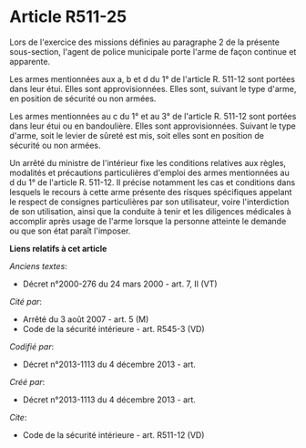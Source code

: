 # Article R511-25

Lors de l'exercice des missions définies au paragraphe 2 de la présente sous-section, l'agent de police municipale porte
l'arme de façon continue et apparente. 

Les armes mentionnées aux a, b et d du 1° de l'article R. 511-12 sont portées dans leur étui. Elles sont approvisionnées.
Elles sont, suivant le type d'arme, en position de sécurité ou non armées. 

Les armes mentionnées au c du 1° et au 3° de l'article R. 511-12 sont portées dans leur étui ou en bandoulière. Elles sont
approvisionnées. Suivant le type d'arme, soit le levier de sûreté est mis, soit elles sont en position de sécurité ou non
armées. 

Un arrêté du ministre de l'intérieur fixe les conditions relatives aux règles, modalités et précautions particulières
d'emploi des armes mentionnées au d du 1° de l'article R. 511-12. Il précise notamment les cas et conditions dans lesquels le
recours à cette arme présente des risques spécifiques appelant le respect de consignes particulières par son utilisateur,
voire l'interdiction de son utilisation, ainsi que la conduite à tenir et les diligences médicales à accomplir après usage de
l'arme lorsque la personne atteinte le demande ou que son état paraît l'imposer.

**Liens relatifs à cet article**

_Anciens textes_:

  - Décret n°2000-276 du 24 mars 2000 - art. 7, II (VT)

_Cité par_:

  - Arrêté du 3 août 2007 - art. 5 (M)
  - Code de la sécurité intérieure - art. R545-3 (VD)

_Codifié par_:

  - Décret n°2013-1113 du 4 décembre 2013 - art.

_Créé par_:

  - Décret n°2013-1113 du 4 décembre 2013 - art.

_Cite_:

  - Code de la sécurité intérieure - art. R511-12 (VD)
